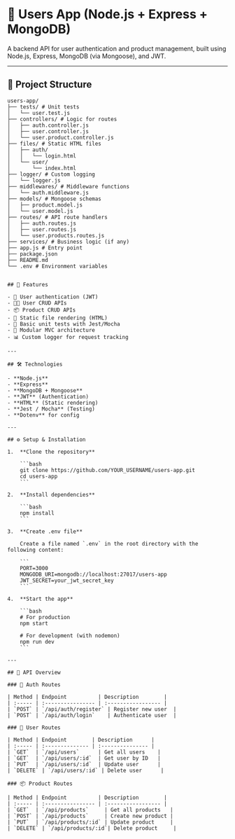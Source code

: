 # 🧩 Users App (Node.js + Express + MongoDB)

A backend API for user authentication and product management, built using Node.js, Express, MongoDB (via Mongoose), and JWT.

---

## 📁 Project Structure

```text
users-app/
├── tests/ # Unit tests
│   └── user.test.js
├── controllers/ # Logic for routes
│   ├── auth.controller.js
│   ├── user.controller.js
│   └── user.product.controller.js
├── files/ # Static HTML files
│   ├── auth/
│   │   └── login.html
│   └── user/
│       └── index.html
├── logger/ # Custom logging
│   └── logger.js
├── middlewares/ # Middleware functions
│   └── auth.middleware.js
├── models/ # Mongoose schemas
│   ├── product.model.js
│   └── user.model.js
├── routes/ # API route handlers
│   ├── auth.routes.js
│   ├── user.routes.js
│   └── user.products.routes.js
├── services/ # Business logic (if any)
├── app.js # Entry point
├── package.json
├── README.md
└── .env # Environment variables


## 🚀 Features

- 🔐 User authentication (JWT)
- 🧑‍💻 User CRUD APIs
- 📦 Product CRUD APIs
- 📂 Static file rendering (HTML)
- 🧪 Basic unit tests with Jest/Mocha
- 🧱 Modular MVC architecture
- 📊 Custom logger for request tracking

---

## 🛠️ Technologies

- **Node.js**
- **Express**
- **MongoDB + Mongoose**
- **JWT** (Authentication)
- **HTML** (Static rendering)
- **Jest / Mocha** (Testing)
- **Dotenv** for config

---

## ⚙️ Setup & Installation

1.  **Clone the repository**

    ```bash
    git clone https://github.com/YOUR_USERNAME/users-app.git
    cd users-app
    ```

2.  **Install dependencies**

    ```bash
    npm install
    ```

3.  **Create .env file**

    Create a file named `.env` in the root directory with the following content:

    ```
    PORT=3000
    MONGODB_URI=mongodb://localhost:27017/users-app
    JWT_SECRET=your_jwt_secret_key
    ```

4.  **Start the app**

    ```bash
    # For production
    npm start

    # For development (with nodemon)
    npm run dev
    ```

---

## 📡 API Overview

### 🔐 Auth Routes

| Method | Endpoint          | Description        |
| :----- | :---------------- | :----------------- |
| `POST` | `/api/auth/register` | Register new user  |
| `POST` | `/api/auth/login`    | Authenticate user  |

### 👤 User Routes

| Method | Endpoint        | Description      |
| :----- | :-------------- | :--------------- |
| `GET`  | `/api/users`      | Get all users    |
| `GET`  | `/api/users/:id`  | Get user by ID   |
| `PUT`  | `/api/users/:id`  | Update user      |
| `DELETE` | `/api/users/:id` | Delete user      |

### 📦 Product Routes

| Method | Endpoint          | Description        |
| :----- | :---------------- | :----------------- |
| `GET`  | `/api/products`     | Get all products   |
| `POST` | `/api/products`     | Create new product |
| `PUT`  | `/api/products/:id` | Update product     |
| `DELETE` | `/api/products/:id`| Delete product     |
